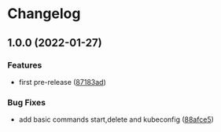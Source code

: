 # Changelog

## 1.0.0 (2022-01-27)


### Features

* first pre-release ([87183ad](https://github.com/kameshsampath/kluster/commit/87183ad9331810fe9b2eb732d39774d8c9b0deff))


### Bug Fixes

* add basic commands start,delete and kubeconfig ([88afce5](https://github.com/kameshsampath/kluster/commit/88afce57c5147e9ed0f0f23e176ab915bc2aae4d))
